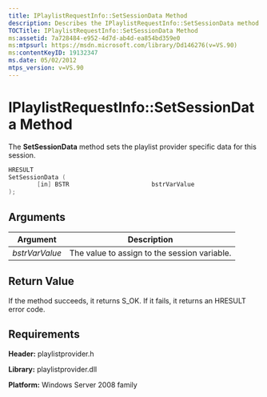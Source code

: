 ```yaml
---
title: IPlaylistRequestInfo::SetSessionData Method
description: Describes the IPlaylistRequestInfo::SetSessionData method and details its arguments, return value, and requirements.
TOCTitle: IPlaylistRequestInfo::SetSessionData Method
ms:assetid: 7a728484-e952-4d7d-ab4d-ea854bd359e0
ms:mtpsurl: https://msdn.microsoft.com/library/Dd146276(v=VS.90)
ms:contentKeyID: 19132347
ms.date: 05/02/2012
mtps_version: v=VS.90
---
```


# IPlaylistRequestInfo::SetSessionData Method

The **SetSessionData** method sets the playlist provider specific data for this session.

```cpp
HRESULT
SetSessionData (
        [in] BSTR                       bstrVarValue
);
```

## Arguments

|Argument|Description|
|--- |--- |
|*bstrVarValue*|The value to assign to the session variable.|

## Return Value

If the method succeeds, it returns S\_OK. If it fails, it returns an HRESULT error code.

## Requirements

**Header:** playlistprovider.h

**Library:** playlistprovider.dll

**Platform:** Windows Server 2008 family
